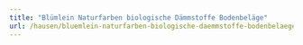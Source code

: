 ```yaml
---
title: "Blümlein Naturfarben biologische Dämmstoffe Bodenbeläge"
url: /hausen/bluemlein-naturfarben-biologische-daemmstoffe-bodenbelaege/
---
```

